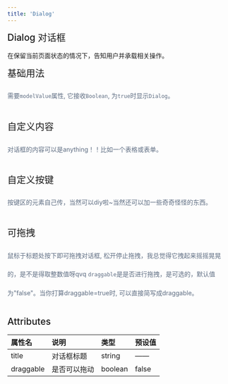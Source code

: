 ```yaml
---
title: 'Dialog'
---
```

## Dialog 对话框

在保留当前页面状态的情况下，告知用户并承载相关操作。

## 基础用法
<em>需要`modelValue`属性, 它接收`Boolean`, 为`true`时显示`Dialog`。</em><br>
<basic /><br>
<tPreview compName="Dialog" fileName="dialog_1_basic"/>

## 自定义内容
<em>对话框的内容可以是anything！！比如一个表格或表单。</em><br>
<test1 /><br>
<tPreview compName="Dialog" fileName="dialog_2_test1"/>

## 自定义按键
<em>按键区的元素自己传，当然可以diy啦~当然还可以加一些奇奇怪怪的东西。</em><br>
<test2 /><br>
<tPreview compName="Dialog" fileName="dialog_3_test2"/>

## 可拖拽
<em>鼠标于标题处按下即可拖拽对话框, 松开停止拖拽，我总觉得它拽起来摇摇晃晃的，是不是得取整数值呀qvq</em>
<em>`draggable`是是否进行拖拽，是可选的，默认值为"false"。当你打算draggable=true时, 可以直接简写成draggable。</em><br>
<drag /><br>
<tPreview compName="Dialog" fileName="dialog_4_draggable"/>

## Attributes

| 属性名      | 说明         | 类型    | 预设值 |
| :---------- | :----------- | :------ | :----- |
| title       | 对话框标题   | string  | ——     |
| draggable   | 是否可以拖动 | boolean | false  |

<script lang="ts" setup>
import basic from '../../../src/components/Dialog/dialog_1_basic.vue'
import test1 from '../../../src/components/Dialog/dialog_2_test1.vue'
import test2 from '../../../src/components/Dialog/dialog_3_test2.vue'
import drag from '../../../src/components/Dialog/dialog_4_draggable.vue'

import { ref } from 'vue'

const dialogVisible = ref(false)
const showDialog = () => {
  dialogVisible.value = true
}
</script>

<style scoped>
h2 {
  font-weight: 500;
  margin-top: 0px;
}
h3 {
  margin: 55px 0 10px;
  font-weight: 400;
}

em {
  font-size: 14px;
  color: #5e6d82;
  line-height: 3em;
  font-style: normal;
}
</style>
